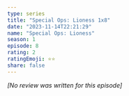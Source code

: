 ```yaml
---
type: series
title: "Special Ops: Lioness 1x8"
date: "2023-11-14T22:21:29"
name: "Special Ops: Lioness"
season: 1
episode: 8
rating: 2
ratingEmoji: ⭐️⭐️
share: false
---
```


_[No review was written for this episode]_
